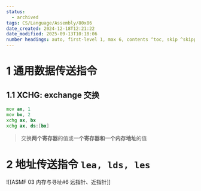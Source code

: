 ```yaml
---
status:
  - archived
tags: CS/Language/Assembly/80x86
date_created: 2024-12-18T12:21:22
date_modified: 2025-09-13T10:18:06
number headings: auto, first-level 1, max 6, contents ^toc, skip ^skipped, 1.1
---
```


# 1 通用数据传送指令

## 1.1 XCHG: exchange 交换

```asm title"xchg example"
mov ax, 1
mov bx, 2
xchg ax, bx
xchg ax, ds:[bx]
```

> 交换**两个寄存器**的值或**一个寄存器和一个内存地址**的值

# 2 地址传送指令 `lea, lds, les`

![[ASMF 03 内存与寻址#6 远指针、近指针]]
